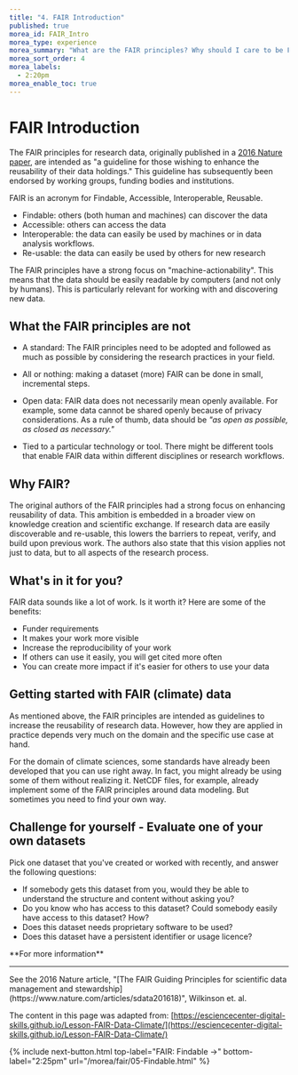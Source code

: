 ```yaml
---
title: "4. FAIR Introduction"
published: true
morea_id: FAIR_Intro
morea_type: experience
morea_summary: "What are the FAIR principles? Why should I care to be FAIR? How do I get started?"
morea_sort_order: 4
morea_labels:
  - 2:20pm
morea_enable_toc: true
---
```


# FAIR Introduction

The FAIR principles for research data, originally published in a [2016 Nature
paper](https://doi.org/10.1038/sdata.2016.18), are intended as "a guideline for
those wishing to enhance the reusability of their data holdings." This guideline
has subsequently been endorsed by working groups, funding bodies and
institutions.

FAIR is an acronym for Findable, Accessible, Interoperable, Reusable.

- Findable: others (both human and machines) can discover the data
- Accessible: others can access the data
- Interoperable: the data can easily be used by machines or in data analysis workflows.
- Re-usable: the data can easily be used by others for new research

The FAIR principles have a strong focus on "machine-actionability". This means
that the data should be easily readable by computers (and not only by humans).
This is particularly relevant for working with and discovering new data.

## What the FAIR principles are **not**

- A standard: The FAIR principles need to be adopted and followed as much as
  possible by considering the research practices in your field.

- All or nothing: making a dataset (more) FAIR can be done in small,
  incremental steps.

- Open data: FAIR data does not necessarily mean openly available. For
  example, some data cannot be shared openly because of privacy
  considerations. As a rule of thumb, data should be _"as open as possible, as
  closed as necessary."_

- Tied to a particular technology or tool. There might be different tools that
  enable FAIR data within different disciplines or research workflows.

## Why FAIR?

The original authors of the FAIR principles had a strong focus on enhancing
reusability of data. This ambition is embedded in a broader view on knowledge
creation and scientific exchange. If research data are easily discoverable and
re-usable, this lowers the barriers to repeat, verify, and build upon previous
work. The authors also state that this vision applies not just to data, but to
all aspects of the research process.

## What's in it for you?

FAIR data sounds like a lot of work. Is it worth it? Here are some of the benefits:

- Funder requirements
- It makes your work more visible
- Increase the reproducibility of your work
- If others can use it easily, you will get cited more often
- You can create more impact if it's easier for others to use your data


## Getting started with FAIR (climate) data

As mentioned above, the FAIR principles are intended as guidelines to increase
the reusability of research data. However, how they are applied in practice
depends very much on the domain and the specific use case at hand.

For the domain of climate sciences, some standards have already been developed
that you can use right away. In fact, you might already be using some of them
without realizing it. NetCDF files, for example, already implement some of the
FAIR principles around data modeling. But sometimes you need to find your own
way.

## Challenge for yourself - Evaluate one of your own datasets


Pick one dataset that you've created or worked with recently, and answer the
following questions:

- If somebody gets this dataset from you, would they be able to understand
  the structure and content without asking you?
- Do you know who has access to this dataset? Could somebody easily have access
  to this dataset? How?
- Does this dataset needs proprietary software to be used?
- Does this dataset have a persistent identifier or usage licence?


<div class="alert alert-info" role="alert" markdown="1">
<i class="fa-solid fa-circle-info fa-xl"></i> **For more information**
<hr/>
See the 2016 Nature article, "[The FAIR Guiding Principles for scientific data management and stewardship](https://www.nature.com/articles/sdata201618)", Wilkinson et. al.

The content in this page was adapted from: [https://esciencecenter-digital-skills.github.io/Lesson-FAIR-Data-Climate/](https://esciencecenter-digital-skills.github.io/Lesson-FAIR-Data-Climate/)
</div>

{% include next-button.html top-label="FAIR: Findable ->" bottom-label="2:25pm" url="/morea/fair/05-Findable.html" %}
